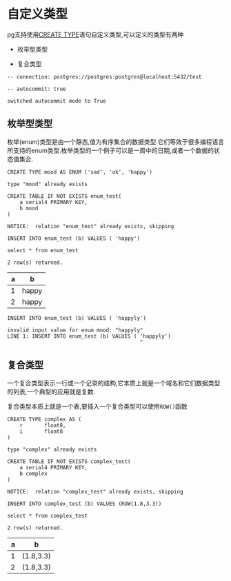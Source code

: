 
# 自定义类型

pg支持使用[CREATE TYPE](http://www.postgres.cn/docs/10/sql-createtype.html)语句自定义类型,可以定义的类型有两种

+ 枚举型类型

+ 复合类型


```PostgreSQL
-- connection: postgres://postgres:postgres@localhost:5432/test
```


```PostgreSQL
-- autocommit: true
```

    switched autocommit mode to True

## 枚举型类型

枚举(enum)类型是由一个静态,值为有序集合的数据类型.它们等效于很多编程语言所支持的enum类型.枚举类型的一个例子可以是一周中的日期,或者一个数据的状态值集合.


```PostgreSQL
CREATE TYPE mood AS ENUM ('sad', 'ok', 'happy')
```

    type "mood" already exists



```PostgreSQL
CREATE TABLE IF NOT EXISTS enum_test(
    a serial4 PRIMARY KEY,
    b mood
)
```

    NOTICE:  relation "enum_test" already exists, skipping



```PostgreSQL
INSERT INTO enum_test (b) VALUES ( 'happy')
```


```PostgreSQL
select * from enum_test
```

    2 row(s) returned.



<table>
<thead>
<tr><th style="text-align: right;">  a</th><th>b    </th></tr>
</thead>
<tbody>
<tr><td style="text-align: right;">  1</td><td>happy</td></tr>
<tr><td style="text-align: right;">  2</td><td>happy</td></tr>
</tbody>
</table>



```PostgreSQL
INSERT INTO enum_test (b) VALUES ( 'happyly')
```

    invalid input value for enum mood: "happyly"
    LINE 1: INSERT INTO enum_test (b) VALUES ( 'happyly')
                                               ^


## 复合类型

一个复合类型表示一行或一个记录的结构,它本质上就是一个域名和它们数据类型的列表,一个典型的应用就是复数.

复合类型本质上就是一个表,要插入一个复合类型可以使用`ROW()`函数


```PostgreSQL
CREATE TYPE complex AS (
    r       float8,
    i       float8
)
```

    type "complex" already exists



```PostgreSQL
CREATE TABLE IF NOT EXISTS complex_test(
    a serial4 PRIMARY KEY,
    b complex
)
```

    NOTICE:  relation "complex_test" already exists, skipping



```PostgreSQL
INSERT INTO complex_test (b) VALUES (ROW(1.8,3.3))
```


```PostgreSQL
select * from complex_test
```

    2 row(s) returned.



<table>
<thead>
<tr><th style="text-align: right;">  a</th><th>b        </th></tr>
</thead>
<tbody>
<tr><td style="text-align: right;">  1</td><td>(1.8,3.3)</td></tr>
<tr><td style="text-align: right;">  2</td><td>(1.8,3.3)</td></tr>
</tbody>
</table>

